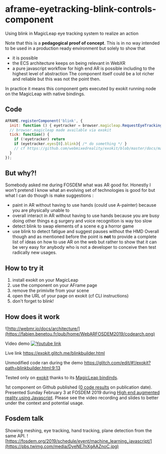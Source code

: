 
# aframe-eyetracking-blink-controls-component
Using blink in MagicLeap eye tracking system to realize an action

Note that this is a **pedagogical proof of concept**. This is in no way intended to be used in a production ready environment but solely to show that
- it is possible
- the ECS architecture keeps on being relevant in WebXR
- a pure javascript workflow for high end AR is possible including to the highest level of abstraction
The component itself could be a lot richer and reliable but this was not the point then.

In practice it means this component gets executed by exokit running node on the MagicLeap with native bindings.

## Code
```javascript
AFRAME.registerComponent('blink', {
  init: function () { eyetracker = browser.magicleap.RequestEyeTracking() },
  // browser.magicleap made available via exokit
  tick: function() {
    if (!eyetracker) return
    if (eyetracker.eyes[0].blink){ /* do something */ }
    // cf https://github.com/webmixedreality/exokit/blob/master/docs/magicleap.md
  }
});
```

## But why?!
Somebody asked me during FOSDEM what was AR good for. Honestly I won't pretend I know what an evolving  set of technologies is good for but what I can do though is make suggestions :
* paint in AR without having to use hands (could use A-painter) because you are physically unable to
* overall interact in AR without having to use hands because you are busy doing other things e.g surgery and voice recognition is way too slow
* detect blink to swap elements of a scene e.g a horror game
* use blink to detect fatigue and suggest pauses without the HMD
Overall though and as mentioned before the point is **not** to provide a complete list of ideas on how to use AR on the web but rather to show that it can be very easy for anybody who is not a developer to conceive then test radically new usages.  

## How to try it

1. install exokit on your MagicLeap
1. use the component on your AFrame page
1. remove the <a-sky> primivite from your scene
1. open the URL of your page on exokit (cf CLI instructions)
1. don't forget to blink!

## How does it work

![http://webmr.io/docs/architecture/](https://fabien.benetou.fr/pub/home/WebARFOSDEM2019/codearch.png)

Video demo 
[![Youtube link](http://fabien.benetou.fr/pub/home/WebARFOSDEM2019/blink-component-video-preview-pip.jpg)](https://youtu.be/lQBHJS13yl4 "Youtube link")

Live link https://exokit.glitch.me/blinkbuilder.html

Unmodified code ran during the demo https://glitch.com/edit/#!/exokit?path=blinkbuilder.html:9:13

Tested only on [exokit](https://github.com/webmixedreality/exokit) thanks to its [MagicLeap bindinds](https://github.com/webmixedreality/exokit/blob/master/docs/magicleap.md).

1st component on Github published ([0 code results](https://github.com/search?l=Markdown&q=registerComponent+aframe+magicleap&type=Code) on publication date). Presented Sunday February 3 at FOSDEM 2019 during [High end augmented reality using Javascript](https://fosdem.org/2019/schedule/event/machine_learning_javascript/). Please see the video recording and slides to better under the context and potential usage.

## Fosdem talk
Showing meshing, eye tracking, hand tracking, plane detection from the same API.
![https://fosdem.org/2019/schedule/event/machine_learning_javascript/](https://pbs.twimg.com/media/DyeNE7nXgAAZnoC.jpg)
